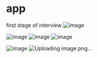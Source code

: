 # app
first stage of interview
![image](https://user-images.githubusercontent.com/81287010/216576005-c9b2cd0d-c58d-45d5-ac6a-ba0e183d178d.png)

![image](https://user-images.githubusercontent.com/81287010/216575698-872a18d3-cd50-4dfc-9a5f-b67563e8fbae.png)
![image](https://user-images.githubusercontent.com/81287010/216575902-2fd45065-62a3-4428-aed5-cff90f152ce4.png)
![image](https://user-images.githubusercontent.com/81287010/216576388-3111b11e-9224-4145-aea5-b2c4623b0915.png)

![image](https://user-images.githubusercontent.com/81287010/216576568-2d8c3a94-a1d0-486e-990d-8bd987bd056e.png)
![Uploading image.png…]()
